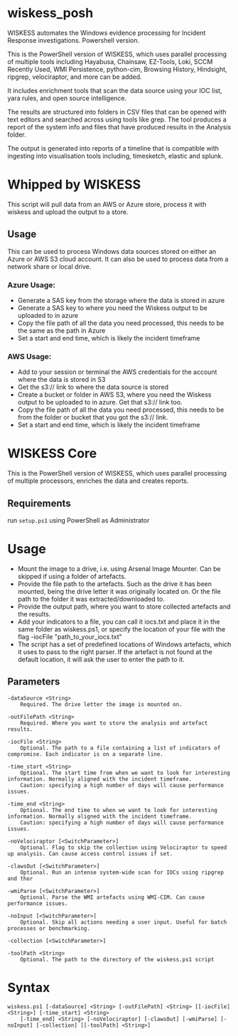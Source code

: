 # wiskess_posh
WISKESS automates the Windows evidence processing for Incident Response investigations. Powershell version.

This is the PowerShell version of WISKESS, which uses parallel processing of multiple tools including Hayabusa, Chainsaw, EZ-Tools, Loki, SCCM Recently Used, WMI Persistence, python-cim, Browsing History, Hindsight, ripgrep, velociraptor, and more can be added. 

It includes enrichment tools that scan the data source using your IOC list, yara rules, and open source intelligence. 

The results are structured into folders in CSV files that can be opened with text editors and searched across using tools like grep. The tool produces a report of the system info and files that have produced results in the Analysis folder.

The output is generated into reports of a timeline that is compatible with ingesting into visualisation tools including, timesketch, elastic and splunk.

# Whipped by WISKESS
This script will pull data from an AWS or Azure store, process it with wiskess and upload the output to a store.

## Usage
This can be used to process Windows data sources stored on either an Azure or AWS S3 cloud account. It can also be used to process data from a network share or local drive.

### Azure Usage:
* Generate a SAS key from the storage where the data is stored in azure
* Generate a SAS key to where you need the Wiskess output to be uploaded to in azure
* Copy the file path of all the data you need processed, this needs to be the same as the path in Azure
* Set a start and end time, which is likely the incident timeframe

### AWS Usage:
* Add to your session or terminal the AWS credentials for the account where the data is stored in S3
* Get the s3:// link to where the data source is stored
* Create a bucket or folder in AWS S3, where you need the Wiskess output to be uploaded to in azure. Get that s3:// link too.        
* Copy the file path of all the data you need processed, this needs to be from the folder or bucket that you got the s3:// link.     
* Set a start and end time, which is likely the incident timeframe

# WISKESS Core
This is the PowerShell version of WISKESS, which uses parallel processing of multiple processors, enriches the data and creates reports.

## Requirements
run `setup.ps1` using PowerShell as Administrator

# Usage
* Mount the image to a drive, i.e. using Arsenal Image Mounter. Can be skipped if using a folder of artefacts.
* Provide the file path to the artefacts. Such as the drive it has been mounted, being the drive letter it was originally located on. Or the file path to the folder it was extracted/downloaded to.
* Provide the output path, where you want to store collected artefacts and the results.
* Add your indicators to a file, you can call it iocs.txt and place it in the same folder as wiskess.ps1, or specify the location of your file with the flag -iocFile "path_to_your_iocs.txt"
* The script has a set of predefined locations of Windows artefacts, which it uses to pass to the right parser. If the artefact is not found at the default location, it will ask the user to enter the path to it.

## Parameters
    -dataSource <String>
        Required. The drive letter the image is mounted on.

    -outFilePath <String>
        Required. Where you want to store the analysis and artefact results.

    -iocFile <String>
        Optional. The path to a file containing a list of indicators of compromise. Each indicator is on a separate line.

    -time_start <String>
        Optional. The start time from when we want to look for interesting information. Normally aligned with the incident timeframe.    
        Caution: specifying a high number of days will cause performance issues.

    -time_end <String>
        Optional. The end time to when we want to look for interesting information. Normally aligned with the incident timeframe.        
        Caution: specifying a high number of days will cause performance issues.

    -noVelociraptor [<SwitchParameter>]
        Optional. Flag to skip the collection using Velociraptor to speed up analysis. Can cause access control issues if set.

    -clawsOut [<SwitchParameter>]
        Optional. Run an intense system-wide scan for IOCs using ripgrep and thor

    -wmiParse [<SwitchParameter>]
        Optional. Parse the WMI artefacts using WMI-CIM. Can cause performance issues.

    -noInput [<SwitchParameter>]
        Optional. Skip all actions needing a user input. Useful for batch processes or benchmarking.

    -collection [<SwitchParameter>]

    -toolPath <String>
        Optional. The path to the directory of the wiskess.ps1 script

# Syntax
```
wiskess.ps1 [-dataSource] <String> [-outFilePath] <String> [[-iocFile] <String>] [-time_start] <String>  
    [-time_end] <String> [-noVelociraptor] [-clawsOut] [-wmiParse] [-noInput] [-collection] [[-toolPath] <String>]
```

